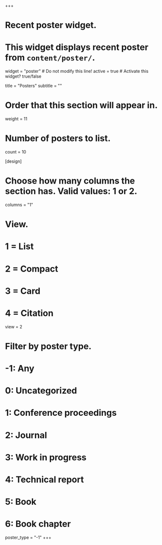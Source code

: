 +++
# Recent poster widget.
# This widget displays recent poster from `content/poster/`.
widget = "poster"  # Do not modify this line!
active = true  # Activate this widget? true/false

title = "Posters"
subtitle = ""

# Order that this section will appear in.
weight = 11

# Number of posters to list.
count = 10

[design]
  # Choose how many columns the section has. Valid values: 1 or 2.
  columns = "1"
  
# View.
#   1 = List
#   2 = Compact
#   3 = Card
#   4 = Citation
view = 2

# Filter by poster type.
# -1: Any
#  0: Uncategorized
#  1: Conference proceedings
#  2: Journal
#  3: Work in progress
#  4: Technical report
#  5: Book
#  6: Book chapter
poster_type = "-1"
+++